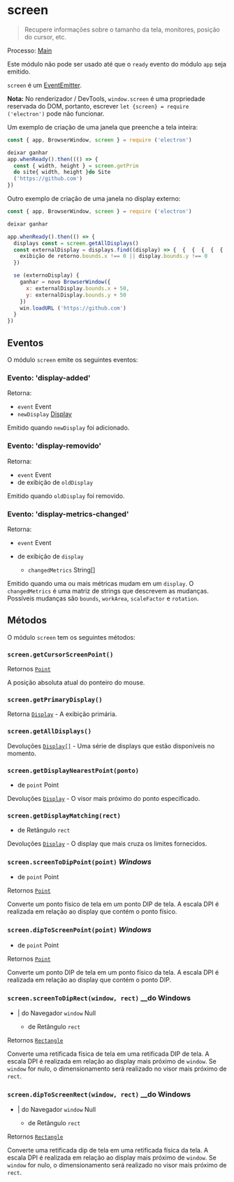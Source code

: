 # screen

> Recupere informações sobre o tamanho da tela, monitores, posição do cursor, etc.

Processo: [Main](../glossary.md#main-process)

Este módulo não pode ser usado até que o `ready` evento do módulo `app` seja emitido.

`screen` é um [EventEmitter][event-emitter].

**Nota:** No renderizador / DevTools, `window.screen` é uma propriedade reservada do DOM, portanto, escrever `let {screen} = require ('electron')` pode não funcionar.

Um exemplo de criação de uma janela que preenche a tela inteira:

```javascript fiddle='docs/fiddles/screen/fit-screen'
const { app, BrowserWindow, screen } = require ('electron')

deixar ganhar
app.whenReady().then((() => {
  const { width, height } = screen.getPrim
  do site{ width, height }do Site
  ('https://github.com')
})
```

Outro exemplo de criação de uma janela no display externo:

```javascript
const { app, BrowserWindow, screen } = require ('electron')

deixar ganhar

app.whenReady().then(() => {
  displays const = screen.getAllDisplays()
  const externalDisplay = displays.find((display) => {  {  {  {  {  {  {  {  {  {  {  {  {  {  {  {  {  {  {  {
    exibição de retorno.bounds.x !== 0 || display.bounds.y !== 0
  })

  se (externoDisplay) {
    ganhar = novo BrowserWindow({
      x: externalDisplay.bounds.x + 50,
      y: externalDisplay.bounds.y + 50
    })
    win.loadURL ('https://github.com')
  }
})
```

## Eventos

O módulo `screen` emite os seguintes eventos:

### Evento: 'display-added'

Retorna:

* `event` Event
* `newDisplay` [Display](structures/display.md)

Emitido quando `newDisplay` foi adicionado.

### Evento: 'display-removido'

Retorna:

* `event` Event
* </a>de exibição de `oldDisplay`

</li> </ul> 
  
  Emitido quando `oldDisplay` foi removido.
  
  

### Evento: 'display-metrics-changed'

Retorna:

* `event` Event
* </a>de exibição de `display` </li> 
  
  * `changedMetrics` String[]</ul> 

Emitido quando uma ou mais métricas mudam em um `display`. O `changedMetrics` é uma matriz de strings que descrevem as mudanças. Possíveis mudanças são `bounds`, `workArea`, `scaleFactor` e `rotation`.



## Métodos

O módulo `screen` tem os seguintes métodos:



### `screen.getCursorScreenPoint()`

Retornos [`Point`](structures/point.md)

A posição absoluta atual do ponteiro do mouse.



### `screen.getPrimaryDisplay()`

Retorna [`Display`](structures/display.md) - A exibição primária.



### `screen.getAllDisplays()`

Devoluções [`Display[]`](structures/display.md) - Uma série de displays que estão disponíveis no momento.



### `screen.getDisplayNearestPoint(ponto)`

* </a>de `point` Point</li> </ul> 
  
  Devoluções [`Display`](structures/display.md) - O visor mais próximo do ponto especificado.
  
  

### `screen.getDisplayMatching(rect)`

* </a>de Retângulo `rect` </li> </ul> 
  
  Devoluções [`Display`](structures/display.md) - O display que mais cruza os limites fornecidos.
  
  

### `screen.screenToDipPoint(point)` _Windows_

* </a>de `point` Point</li> </ul> 
  
  Retornos [`Point`](structures/point.md)
  
  Converte um ponto físico de tela em um ponto DIP de tela. A escala DPI é realizada em relação ao display que contém o ponto físico.
  
  

### `screen.dipToScreenPoint(point)` _Windows_

* </a>de `point` Point</li> </ul> 
  
  Retornos [`Point`](structures/point.md)
  
  Converte um ponto DIP de tela em um ponto físico da tela. A escala DPI é realizada em relação ao display que contém o ponto DIP.
  
  

### `screen.screenToDipRect(window, rect)` __do Windows

* </a> | do Navegador `window` Null</li> 
  
  * </a>de Retângulo `rect` </li> </ul> 
  
  Retornos [`Rectangle`](structures/rectangle.md)
  
  Converte uma retificada física de tela em uma retificada DIP de tela. A escala DPI é realizada em relação ao display mais próximo de `window`. Se `window` for nulo, o dimensionamento será realizado no visor mais próximo de `rect`.
  
  

### `screen.dipToScreenRect(window, rect)` __do Windows

* </a> | do Navegador `window` Null</li> 
  
  * </a>de Retângulo `rect` </li> </ul> 
  
  Retornos [`Rectangle`](structures/rectangle.md)
  
  Converte uma retificada dip de tela em uma retificada física da tela. A escala DPI é realizada em relação ao display mais próximo de `window`. Se `window` for nulo, o dimensionamento será realizado no visor mais próximo de `rect`.

[event-emitter]: https://nodejs.org/api/events.html#events_class_eventemitter
